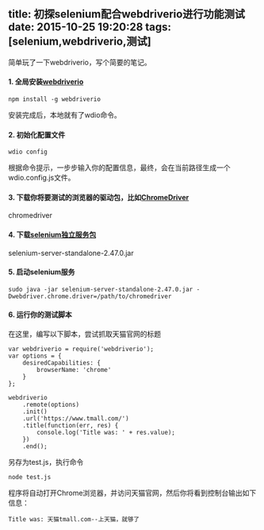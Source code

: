 title: 初探selenium配合webdriverio进行功能测试
date: 2015-10-25 19:20:28
tags: [selenium,webdriverio,测试]
---
简单玩了一下webdriverio，写个简要的笔记。

#### 1. 全局安装[webdriverio](https://github.com/webdriverio/webdriverio)

    npm install -g webdriverio
安装完成后，本地就有了wdio命令。

#### 2. 初始化配置文件

    wdio config
根据命令提示，一步步输入你的配置信息，最终，会在当前路径生成一个wdio.config.js文件。

#### 3. 下载你将要测试的浏览器的驱动包，比如[ChromeDriver](https://sites.google.com/a/chromium.org/chromedriver/home)
chromedriver

#### 4. 下载[selenium独立服务包](http://docs.seleniumhq.org/download/)
selenium-server-standalone-2.47.0.jar

#### 5. 启动selenium服务

    sudo java -jar selenium-server-standalone-2.47.0.jar -Dwebdriver.chrome.driver=/path/to/chromedriver

#### 6. 运行你的测试脚本
在这里，编写以下脚本，尝试抓取天猫官网的标题

    var webdriverio = require('webdriverio');
    var options = {
        desiredCapabilities: {
            browserName: 'chrome'
        }
    };

    webdriverio
        .remote(options)
        .init()
        .url('https://www.tmall.com/')
        .title(function(err, res) {
            console.log('Title was: ' + res.value);
        })
        .end();

另存为test.js，执行命令

    node test.js

程序将自动打开Chrome浏览器，并访问天猫官网，然后你将看到控制台输出如下信息：

    Title was: 天猫tmall.com--上天猫，就够了